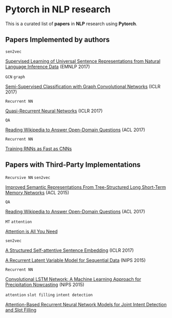 ﻿# Pytorch in NLP research

This is a curated list of **papers** in **NLP** research using **Pytorch**.

## Papers Implemented by authors
`sen2vec` 

[Supervised Learning of Universal Sentence Representations from Natural Language Inference Data][1] (EMNLP 2017) 

`GCN` `graph`

[Semi-Supervised Classification with Graph Convolutional Networks][2] (ICLR 2017)

`Recurrent NN`

[Quasi-Recurrent Neural Networks][3] (ICLR 2017)

`QA`

[Reading Wikipedia to Answer Open-Domain Questions][4] (ACL 2017)

`Recurrent NN`

[Training RNNs as Fast as CNNs][5]

## Papers with Third-Party Implementations
`Recursive NN` `sen2vec`

[Improved Semantic Representations From Tree-Structured Long Short-Term Memory Networks][6] (ACL 2015)

`QA`

[Reading Wikipedia to Answer Open-Domain Questions][7] (ACL 2017)

`MT` `attention`

[Attention is All You Need][8]

`sen2vec`

[A Structured Self-attentive Sentence Embedding][9] (ICLR 2017)


[A Recurrent Latent Variable Model for Sequential Data][10] (NIPS 2015)

`Recurrent NN`

[Convolutional LSTM Network: A Machine Learning Approach for Precipitation Nowcasting][11] (NIPS 2015)

`attention` `slot filling` `intent detection`

[Attention-Based Recurrent Neural Network Models for Joint Intent Detection and Slot Filling][12]


  [1]: https://github.com/facebookresearch/InferSent
  [2]: https://github.com/tkipf/pygcn
  [3]: https://github.com/salesforce/pytorch-qrnn
  [4]: https://github.com/facebookresearch/DrQA
  [5]: https://github.com/taolei87/sru
  [6]: https://github.com/dasguptar/treelstm.pytorch
  [7]: https://github.com/hitvoice/DrQA
  [8]: https://github.com/jadore801120/attention-is-all-you-need-pytorch
  [9]: https://github.com/ExplorerFreda/Structured-Self-Attentive-Sentence-Embedding
  [10]: https://github.com/emited/VariationalRecurrentNeuralNetwork
  [11]: https://github.com/automan000/Convolution_LSTM_pytorch
  [12]: https://github.com/DSKSD/RNN-for-Joint-NLU
